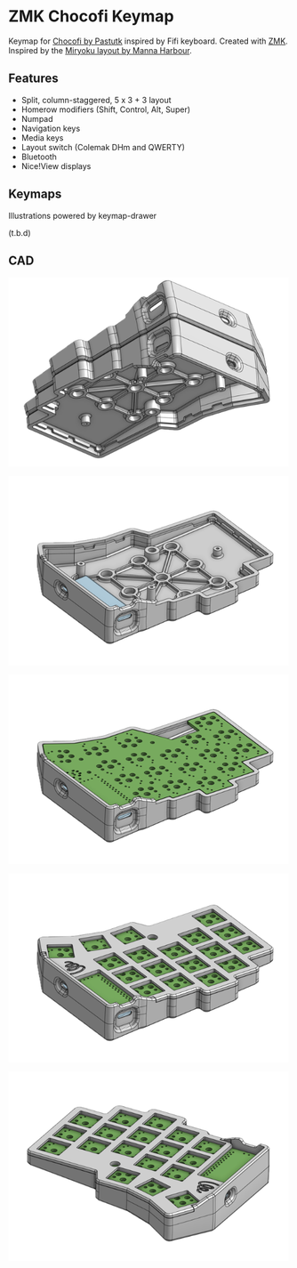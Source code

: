# ZMK Chocofi Keymap  

Keymap for [Chocofi by Pastutk](https://github.com/pashutk/chocofi) inspired by Fifi keyboard.
Created with [ZMK](https://zmkfirmware.dev/).  
Inspired by the [Miryoku layout by Manna Harbour](https://github.com/manna-harbour/qmk_firmware/blob/miryoku/users/manna-harbour_miryoku/miryoku.org).  

## Features

- Split, column-staggered, 5 x 3 + 3 layout
- Homerow modifiers (Shift, Control, Alt, Super)
- Numpad
- Navigation keys
- Media keys
- Layout switch (Colemak DHm and QWERTY)
- Bluetooth
- Nice!View displays

## Keymaps

Illustrations powered by keymap-drawer

(t.b.d)

## CAD

![Image 1](./assets/chocofi_custom_case_1.png)

![Image 2](./assets/chocofi_custom_case_2.png)

![Image 3](./assets/chocofi_custom_case_3.png)

![Image 4](./assets/chocofi_custom_case_4.png)

![Image 5](./assets/chocofi_custom_case_5.png)
